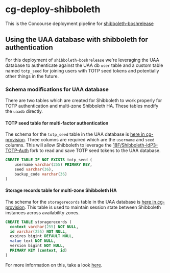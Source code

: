 # cg-deploy-shibboleth

This is the Concourse deployment pipeline for
[shibboleth-boshrelease][eighteenf-shibboleth-boshrelease]

[eighteenf-shibboleth-boshrelease]: https://github.com/18F/shibboleth-boshrelease "18F Shibboleth Boshrelease"

## Using the UAA database with shibboleth for authentication

For this deployment of `shibboleth-boshrelease` we're leveraging the UAA
database to authenticate against the UAA db `user` table and a custom table
named `totp_seed` for joining users with TOTP seed tokens and potentially other
things in the future.

### Schema modifications for UAA database

There are two tables which are created for Shibboleth to work properly for TOTP
authentication and multi-zone Shibboleth HA. These tables modify the `uaadb`
directly.

#### TOTP seed table for multi-factor authentication

The schema for the `totp_seed` table in the UAA database is [here in
cg-provision][cg-provision-totpseed]. Three columns are required which are the
`username` and `seed` columns. This will allow Shibboleth to leverage the
[18F/Shibboleth-IdP3-TOTP-Auth][cg-plugin-fork] fork to read and save TOTP seed
tokens to the UAA database.

```sql
CREATE TABLE IF NOT EXISTS totp_seed (
    username varchar(255) PRIMARY KEY,
    seed varchar(36),
    backup_code varchar(36)
)
```

#### Storage records table for multi-zone Shibboleth HA

The schema for the `storagerecords` table in the UAA database is [here in
cg-provision][cg-provision-storagerecords]. This table is used to maintain
session state between Shibboleth instances across availability zones.

```sql
CREATE TABLE storagerecords (
  context varchar(255) NOT NULL,
  id varchar(255) NOT NULL,
  expires bigint DEFAULT NULL,
  value text NOT NULL,
  version bigint NOT NULL,
  PRIMARY KEY (context, id)
)
```

For more information on this, take a look
[here](https://wiki.shibboleth.net/confluence/display/IDP30/StorageConfiguration#StorageConfiguration-JPAStorageService).

[cg-provision-totpseed]: https://github.com/18F/cg-provision/blob/master/ci/scripts/create-and-update-db.sh#L27 "GitHub 18F/cg-provision file"
[cg-provision-storagerecords]: https://github.com/18F/cg-provision/blob/master/ci/scripts/create-and-update-db.sh#L28 "GitHub 18F/cg-provision file"
[cg-plugin-fork]: https://github.com/18F/Shibboleth-IdP3-TOTP-Auth "GitHub 18F/Shibboleth-IdP3-TOTP-Auth"
